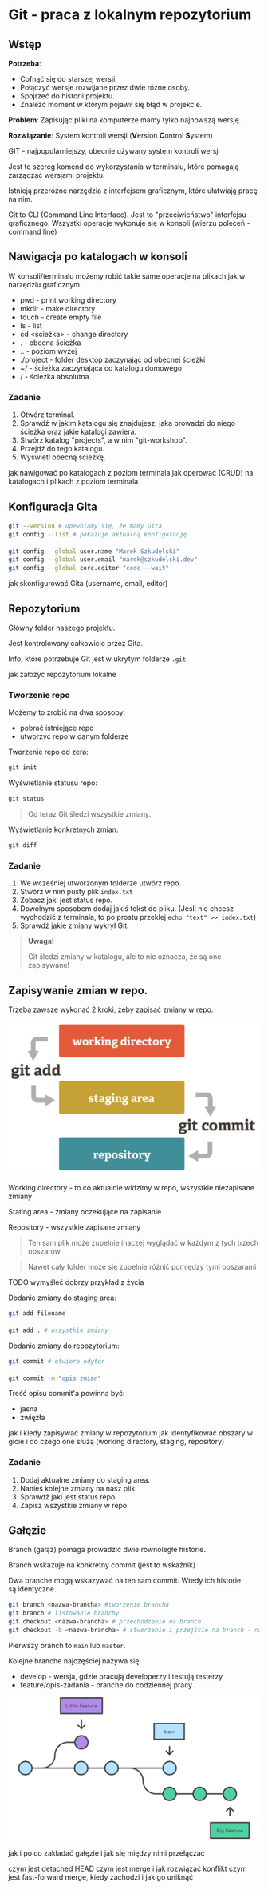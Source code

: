 # Git - praca z lokalnym repozytorium 

## Wstęp

**Potrzeba**:
- Cofnąć się do starszej wersji.
- Połączyć wersje rozwijane przez dwie różne osoby.
- Spojrzeć do historii projektu.
- Znaleźć moment w którym pojawił się błąd w projekcie.

**Problem**: Zapisując pliki na komputerze mamy tylko najnowszą wersję.

**Rozwiązanie**: System kontroli wersji (**V**ersion **C**ontrol **S**ystem)

GIT - najpopularniejszy, obecnie używany system kontroli wersji

Jest to szereg komend do wykorzystania w terminalu, które pomagają zarządzać wersjami projektu.

Istnieją przeróżne narzędzia z interfejsem graficznym, które ułatwiają pracę na nim.


Git to CLI (Command Line Interface). Jest to "przeciwieństwo" interfejsu graficznego. Wszystki operacje wykonuje się w konsoli (wierzu poleceń - command line)

## Nawigacja po katalogach w konsoli

W konsoli/terminalu możemy robić takie same operacje na plikach jak w narzędziu graficznym.

- pwd - print working directory
- mkdir - make directory
- touch - create empty file
- ls - list
- cd <ścieżka> - change directory
- . - obecna ścieżka
- .. - poziom wyżej
- ./project - folder desktop zaczynając od obecnej ścieżki
- ~/ - ścieżka zaczynająca od katalogu domowego
- / - ścieżka absolutna

### Zadanie

1. Otwórz terminal.
2. Sprawdź w jakim katalogu się znajdujesz, jaka prowadzi do niego ścieżka oraz jakie katalogi zawiera.
3. Stwórz katalog "projects", a w nim "git-workshop".
4. Przejdź do tego katalogu.
5. Wyświetl obecną ścieżkę.

jak nawigować po katalogach z poziom terminala
jak operować (CRUD) na katalogach i plikach z poziom terminala

## Konfiguracja Gita

``` bash
git --version # upewniamy się, że mamy Gita
git config --list # pokazuje aktualną konfigurację 

git config --global user.name "Marek Szkudelski"
git config --global user.email "marek@szkudelski.dev"
git config --global core.editor "code --wait"
```

jak skonfigurować Gita (username, email, editor)

## Repozytorium

Główny folder naszego projektu.

Jest kontrolowany całkowicie przez Gita.

Info, które potrzebuje Git jest w ukrytym folderze `.git`.

jak założyć repozytorium lokalne

### Tworzenie repo

Możemy to zrobić na dwa sposoby:
- pobrać istniejące repo
- utworzyć repo w danym folderze

Tworzenie repo od zera:
```bash
git init
```
Wyświetlanie statusu repo:
```bash
git status
```

>Od teraz Git śledzi wszystkie zmiany.

Wyświetlanie konkretnych zmian:
``` bash
git diff
```

### Zadanie
1. We wcześniej utworzonym folderze utwórz repo.
2. Stwórz w nim pusty plik `index.txt`
3. Zobacz jaki jest status repo.
4. Dowolnym sposobem dodaj jakiś tekst do pliku. (Jeśli nie chcesz wychodzić z terminala, to po prostu przeklej `echo "text" >> index.txt`)
5. Sprawdź jakie zmiany wykrył Git.

> **Uwaga!**
>
> Git śledzi zmiany w katalogu, ale to nie oznacza, że są one zapisywane!

## Zapisywanie zmian w repo.

Trzeba zawsze wykonać 2 kroki, żeby zapisać zmiany w repo.

![Proces zapisu zmian](git-process2.png "Proces zapisu zmian")

Working directory - to co aktualnie widzimy w repo, wszystkie niezapisane zmiany

Stating area - zmiany oczekujące na zapisanie

Repository - wszystkie zapisane zmiany

> Ten sam plik może zupełnie inaczej wyglądać w każdym z tych trzech obszarów

> Nawet cały folder może się zupełnie różnić pomiędzy tymi obszarami

TODO wymyśleć dobrzy przykład z życia

Dodanie zmiany do staging area:
``` bash
git add filename

git add . # wszystkie zmiany
```

Dodanie zmiany do repozytorium:
``` bash
git commit # otwiera edytor

git commit -m "opis zmian"
```

Treść opisu commit'a powinna być:
- jasna
- zwięzła

jak i kiedy zapisywać zmiany w repozytorium
jak identyfikować obszary w gicie i do czego one służą (working directory, staging, repository)

### Zadanie

1. Dodaj aktualne zmiany do staging area.
2. Nanieś kolejne zmiany na nasz plik.
3. Sprawdź jaki jest status repo.
4. Zapisz wszystkie zmiany w repo.

## Gałęzie

Branch (gałąź) pomaga prowadzić dwie równoległe historie.

Branch wskazuje na konkretny commit (jest to wskaźnik)

Dwa branche mogą wskazywać na ten sam commit. Wtedy ich historie są identyczne.



``` bash
git branch <nazwa-brancha> #tworzenie brancha
git branch # listowanie branchy
git checkout <nazwa-brancha> # przechodzenie na branch
git checkout -b <nazwa-brancha> # stworzenie i przejście na branch - najprostszy sposób
```

Pierwszy branch to `main` lub `master`.

Kolejne branche najczęściej nazywa się:
- develop - wersja, gdzie pracują developerzy i testują testerzy
- feature/opis-zadania - branche do codziennej pracy


![Branches](branches.svg "Branches")

jak i po co zakładać gałęzie i jak się między nimi przełączać


czym jest detached HEAD
czym jest merge i jak rozwiązać konflikt
czym jest fast-forward merge, kiedy zachodzi i jak go uniknąć
